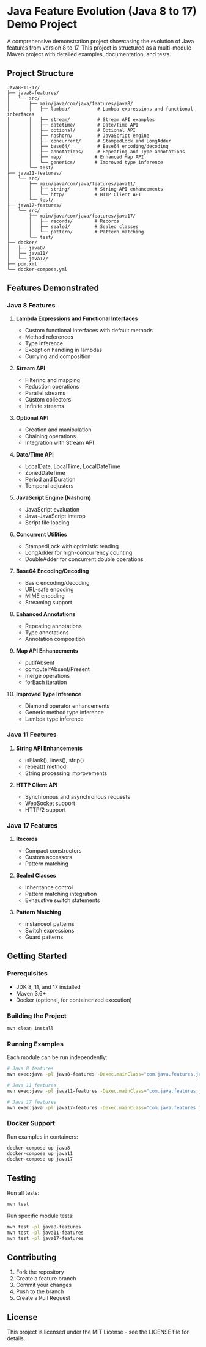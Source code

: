 # Java Feature Evolution (Java 8 to 17) Demo Project

A comprehensive demonstration project showcasing the evolution of Java features from version 8 to 17. This project is structured as a multi-module Maven project with detailed examples, documentation, and tests.

## Project Structure

```
Java8-11-17/
├── java8-features/
│   └── src/
│       ├── main/java/com/java/features/java8/
│       │   ├── lambda/          # Lambda expressions and functional interfaces
│       │   ├── stream/          # Stream API examples
│       │   ├── datetime/        # Date/Time API
│       │   ├── optional/        # Optional API
│       │   ├── nashorn/         # JavaScript engine
│       │   ├── concurrent/      # StampedLock and LongAdder
│       │   ├── base64/          # Base64 encoding/decoding
│       │   ├── annotations/     # Repeating and Type annotations
│       │   ├── map/            # Enhanced Map API
│       │   └── generics/       # Improved type inference
│       └── test/
├── java11-features/
│   └── src/
│       ├── main/java/com/java/features/java11/
│       │   ├── string/         # String API enhancements
│       │   └── http/           # HTTP Client API
│       └── test/
├── java17-features/
│   └── src/
│       ├── main/java/com/java/features/java17/
│       │   ├── records/        # Records
│       │   ├── sealed/         # Sealed classes
│       │   └── pattern/        # Pattern matching
│       └── test/
├── docker/
│   ├── java8/
│   ├── java11/
│   └── java17/
├── pom.xml
└── docker-compose.yml
```

## Features Demonstrated

### Java 8 Features

1. **Lambda Expressions and Functional Interfaces**
   - Custom functional interfaces with default methods
   - Method references
   - Type inference
   - Exception handling in lambdas
   - Currying and composition

2. **Stream API**
   - Filtering and mapping
   - Reduction operations
   - Parallel streams
   - Custom collectors
   - Infinite streams

3. **Optional API**
   - Creation and manipulation
   - Chaining operations
   - Integration with Stream API

4. **Date/Time API**
   - LocalDate, LocalTime, LocalDateTime
   - ZonedDateTime
   - Period and Duration
   - Temporal adjusters

5. **JavaScript Engine (Nashorn)**
   - JavaScript evaluation
   - Java-JavaScript interop
   - Script file loading

6. **Concurrent Utilities**
   - StampedLock with optimistic reading
   - LongAdder for high-concurrency counting
   - DoubleAdder for concurrent double operations

7. **Base64 Encoding/Decoding**
   - Basic encoding/decoding
   - URL-safe encoding
   - MIME encoding
   - Streaming support

8. **Enhanced Annotations**
   - Repeating annotations
   - Type annotations
   - Annotation composition

9. **Map API Enhancements**
   - putIfAbsent
   - computeIfAbsent/Present
   - merge operations
   - forEach iteration

10. **Improved Type Inference**
    - Diamond operator enhancements
    - Generic method type inference
    - Lambda type inference

### Java 11 Features

1. **String API Enhancements**
   - isBlank(), lines(), strip()
   - repeat() method
   - String processing improvements

2. **HTTP Client API**
   - Synchronous and asynchronous requests
   - WebSocket support
   - HTTP/2 support

### Java 17 Features

1. **Records**
   - Compact constructors
   - Custom accessors
   - Pattern matching

2. **Sealed Classes**
   - Inheritance control
   - Pattern matching integration
   - Exhaustive switch statements

3. **Pattern Matching**
   - instanceof patterns
   - Switch expressions
   - Guard patterns

## Getting Started

### Prerequisites
- JDK 8, 11, and 17 installed
- Maven 3.6+
- Docker (optional, for containerized execution)

### Building the Project
```bash
mvn clean install
```

### Running Examples
Each module can be run independently:
```bash
# Java 8 features
mvn exec:java -pl java8-features -Dexec.mainClass="com.java.features.java8.lambda.LambdaExamples"

# Java 11 features
mvn exec:java -pl java11-features -Dexec.mainClass="com.java.features.java11.string.StringAPIEnhancements"

# Java 17 features
mvn exec:java -pl java17-features -Dexec.mainClass="com.java.features.java17.records.RecordExamples"
```

### Docker Support
Run examples in containers:
```bash
docker-compose up java8
docker-compose up java11
docker-compose up java17
```

## Testing
Run all tests:
```bash
mvn test
```

Run specific module tests:
```bash
mvn test -pl java8-features
mvn test -pl java11-features
mvn test -pl java17-features
```

## Contributing
1. Fork the repository
2. Create a feature branch
3. Commit your changes
4. Push to the branch
5. Create a Pull Request

## License
This project is licensed under the MIT License - see the LICENSE file for details.
